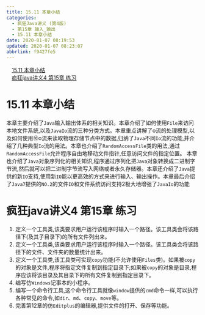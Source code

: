 ```yaml
---
title: 15.11 本章小结
categories: 
  - 疯狂Java讲义 (第4版)
  - 第15章 输入_输出
  - 15.11 本章小结
date: 2020-01-07 08:19:53
updated: 2020-01-07 08:23:07
abbrlink: f9427fe5
---
```

<div id='my_toc'><a href="/JavaReadingNotes/f9427fe5/#15-11-本章小结" class="header_1">15.11 本章小结</a><br><a href="/JavaReadingNotes/f9427fe5/#疯狂java讲义4-第15章-练习" class="header_1">疯狂java讲义4 第15章 练习</a><br></div>
<style>.header_1{margin-left: 1em;}.header_2{margin-left: 2em;}.header_3{margin-left: 3em;}.header_4{margin-left: 4em;}.header_5{margin-left: 5em;}.header_6{margin-left: 6em;}</style>
<!--more-->
<script>if (navigator.platform.search('arm')==-1){document.getElementById('my_toc').style.display = 'none';}var e,p = document.getElementsByTagName('p');while (p.length>0) {e = p[0];e.parentElement.removeChild(e);}</script>

<!--end-->
# 15.11 本章小结
本章主要介绍了`Java`输入输出体系的相关知识。本章介绍了如何使用`File`来访问本地文件系统,以及`JavaIo`流的三种分类方式。本章重点讲解了o流的处理模型,以及如何使用⑩o流来读取物理存储节点中的数据,归纳了`Java`不同`Io`流的功能,并介绍了几种典型`Io`流的用法。本章也介绍了`RandomAccessFile`类的用法,通过`RandomAccessFile`允许程序自由地移动文件指针,任意访问文件的指定位置。
本章也介绍了`Java`对象序列化的相关知识,程序通过序列化把`Java`对象转换成二进制字节流,然后就可以把二进制字节流写入网络或者永久存储器。本章还介绍了`Java`提供的新`IO`支持,使用新`IO`能以更高效的方式来进行输入、输出操作。本章最后介绍了`Java7`提供的`NO.2`的文件`IO`和文件系统访问支持2极大地增强了`JavaIo`的功能
# 疯狂java讲义4 第15章 练习
1. 定义一个工具类,该类要求用户运行该程序时输入一个路径。该工具类会将该路径下(及其子目录下)的所有文件列出来。
2. 定义一个工具类,该类要求用户运行该程序时输入一个路径。该工具类会将该路径下的文件、文件夹的数量统计出来。
3. 定义一个工具类,该工具类可实现`copy`功能(不允许使用`Files`类)。如果被`copy`的对象是文件,程序将指定文件复制到指定目录下;如果被`copy`的对象是目录,程序应该将该目录及其目录下的所有文件复制到指定目录下。
4. 编写仿`Windows`记事本的小程序。
5. 编写一个命令行工具,这个命令行工具就像`window`提供的`cmd`命令一样,可以执行各种常见的命令,如`dir`、`md`、`copy`、`move`等。
6. 完善第12章的仿`Editplus`的编辑器,提供文件的打开、保存等功能。
